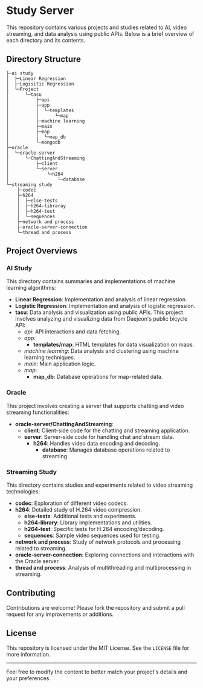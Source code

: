 # Study Server

This repository contains various projects and studies related to AI, video streaming, and data analysis using public APIs. Below is a brief overview of each directory and its contents.

## Directory Structure

```plaintext
├─ai study
│  ├─Linear Regression
│  ├─Logisitic Regression
│  └─Project
│      └─tasu
│          ├─api
│          ├─app
│          │  └─templates
│          │      └─map
│          ├─machine learning
│          ├─main
│          ├─map
│          │  └─map_db
│          └─mongodb
├─oracle
│  └─oracle-server
│      └─ChattingAndStreaming
│          ├─client
│          └─server
│              └─h264
│                  └─database
└─streaming study
    ├─codec
    ├─h264
    │  ├─else-tests
    │  ├─h264-libraray
    │  ├─h264-test
    │  └─sequences
    ├─network and process
    ├─oracle-server-connection
    └─thread and process
```

## Project Overviews

### AI Study
This directory contains summaries and implementations of machine learning algorithms:

- **Linear Regression**: Implementation and analysis of linear regression.
- **Logistic Regression**: Implementation and analysis of logistic regression.
- **tasu**: Data analysis and visualization using public APIs.
  This project involves analyzing and visualizing data from Daejeon's public bicycle API:
  - *api*: API interactions and data fetching.
  - *app*:
    - **templates/map**: HTML templates for data visualization on maps.
  - *machine learning*: Data analysis and clustering using machine learning techniques.
  - *main*: Main application logic.
  - *map*:
    - **map_db**: Database operations for map-related data.

### Oracle
This project involves creating a server that supports chatting and video streaming functionalities:

- **oracle-server/ChattingAndStreaming**:
  - **client**: Client-side code for the chatting and streaming application.
  - **server**: Server-side code for handling chat and stream data.
    - **h264**: Handles video data encoding and decoding.
      - **database**: Manages database operations related to streaming.

### Streaming Study
This directory contains studies and experiments related to video streaming technologies:

- **codec**: Exploration of different video codecs.
- **h264**: Detailed study of H.264 video compression.
  - **else-tests**: Additional tests and experiments.
  - **h264-library**: Library implementations and utilities.
  - **h264-test**: Specific tests for H.264 encoding/decoding.
  - **sequences**: Sample video sequences used for testing.
- **network and process**: Study of network protocols and processing related to streaming.
- **oracle-server-connection**: Exploring connections and interactions with the Oracle server.
- **thread and process**: Analysis of multithreading and multiprocessing in streaming.

## Contributing

Contributions are welcome! Please fork the repository and submit a pull request for any improvements or additions.

## License

This repository is licensed under the MIT License. See the `LICENSE` file for more information.

---

Feel free to modify the content to better match your project's details and your preferences.